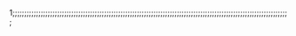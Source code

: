 1;;;;;;;;;;;;;;;;;;;;;;;;;;;;;;;;;;;;;;;;;;;;;;;;;;;;;;;;;;;;;;;;;;;;;;;;;;;;;;;;;;;;;;;;;;;;;;;;;;;;;;;;;;;;;;;;;;;;;;
